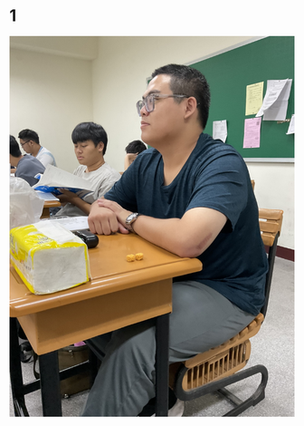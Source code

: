 # 1



![IMG_2369.jpeg](https://raw.githubusercontent.com/jwz0703/Mynote/main/notes/_images/1757663847813-IMG_2369.jpeg)